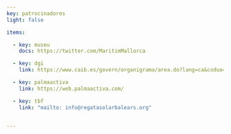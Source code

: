 ```yaml
---
key: patrocinadores
light: false

items:

  - key: museu
    docs: https://twitter.com/MaritimMallorca

  - key: dgi
    link: https://www.caib.es/govern/organigrama/area.do?lang=ca&coduo=2390343

  - key: palmaactiva
    link: https://web.palmaactiva.com/

  - key: tbf
    link: "mailto: info@regatasolarbalears.org"


---
```


